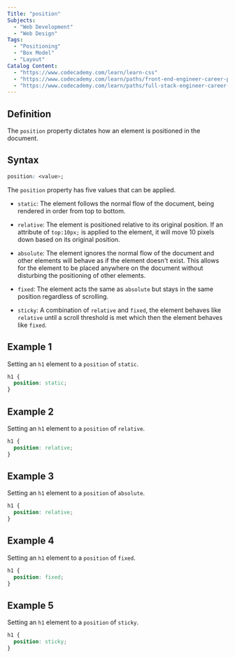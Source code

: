 ```yaml
---
Title: "position"
Subjects:
  - "Web Development"
  - "Web Design"
Tags:
  - "Positioning"
  - "Box Model"
  - "Layout"
Catalog Content:
  - "https://www.codecademy.com/learn/learn-css"
  - "https://www.codecademy.com/learn/paths/front-end-engineer-career-path"
  - "https://www.codecademy.com/learn/paths/full-stack-engineer-career-path"
---
```


## Definition 

The `position` property dictates how an element is positioned in the document.

## Syntax

```css
position: <value>;
```

The `position` property has five values that can be applied. 

- `static`: The element follows the normal flow of the document, being rendered in order from top to bottom.

- `relative`: The element is positioned relative to its original position. If an attribute of `top:10px;` is applied to the element, it will move 10 pixels down based on its original position. 

- `absolute`: The element ignores the normal flow of the document and other elements will behave as if the element doesn't exist. This allows for the element to be placed anywhere on the document without disturbing the positioning of other elements. 

- `fixed`: The element acts the same as `absolute` but stays in the same position regardless of scrolling. 

- `sticky`: A combination of `relative` and `fixed`, the element behaves like `relative` until a scroll threshold is met which then the element behaves like `fixed`.


## Example 1

Setting an `h1` element to a `position` of `static`.

```css
h1 {
  position: static; 
}
```

## Example 2

Setting an `h1` element to a `position` of `relative`.

```css
h1 {
  position: relative; 
}
```

## Example 3

Setting an `h1` element to a `position` of `absolute`.

```css
h1 {
  position: relative; 
}
```

## Example 4

Setting an `h1` element to a `position` of `fixed`.

```css
h1 {
  position: fixed; 
}
```

## Example 5

Setting an `h1` element to a `position` of `sticky`.

```css
h1 {
  position: sticky; 
}
```